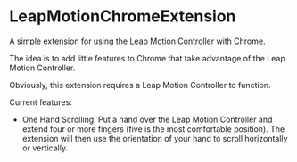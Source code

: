LeapMotionChromeExtension
=========================

A simple extension for using the Leap Motion Controller with Chrome.

The idea is to add little features to Chrome that take advantage of the Leap Motion Controller.

Obviously, this extension requires a Leap Motion Controller to function.

Current features:
* One Hand Scrolling: Put a hand over the Leap Motion Controller and 
extend four or more fingers (five is the most comfortable position). The
extension will then use the orientation of your hand to scroll horizontally
or vertically.
